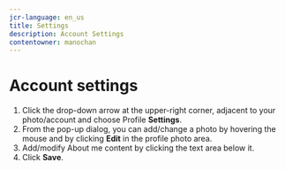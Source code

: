 ```yaml
---
jcr-language: en_us
title: Settings
description: Account Settings
contentowner: manochan
---
```



# Account settings

1. Click the drop-down arrow at the upper-right corner, adjacent to your photo/account and choose Profile **Settings**.
1. From the pop-up dialog, you can add/change a photo by hovering the mouse and by clicking **Edit** in the profile photo area.
1. Add/modify About me content by clicking the text area below it.
1. Click **Save**.

